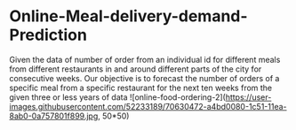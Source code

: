 # Online-Meal-delivery-demand-Prediction

Given the data of number of order from an individual id for different meals from different restaurants in and around different parts of the city for consecutive weeks. Our objective is to forecast the number of orders of a specific meal from a specific restaurant for the next ten weeks from the given three or less years of data
![online-food-ordering-2](https://user-images.githubusercontent.com/52233189/70630472-a4bd0080-1c51-11ea-8ab0-0a757801f899.jpg, 50*50)

